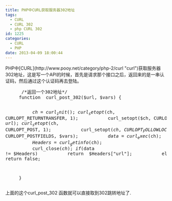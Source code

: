 ```yaml
---
title: PHP中CURL获取服务器302地址
tags:
  - CURL
  - CURL 302
  - php CURL 302
id: 1225
categories:
  - CURL
  - PHP
date: 2013-04-09 18:00:44
---
```


<div>
<div>PHP中[CURL](http://www.pooy.net/category/php-2/curl "curl")获取服务器302地址，这是写一个API的时候，首先是请求那个接口之后，返回来的是一串认证码，然后通过这个认证码再去登陆。</div>
<div></div>
<pre class="brush: php; gutter: true">      /*返回一个302地址*/
     function  curl_post_302($url, $vars) {

          $ch = curl_init();
          curl_setopt($ch,  CURLOPT_RETURNTRANSFER, 1);
          curl_setopt($ch, CURLOPT_URL,  $url);
          curl_setopt($ch, CURLOPT_POST, 1);
          curl_setopt($ch,  CURLOPT_FOLLOWLOCATION, 1); // 302 redirect
          curl_setopt($ch,  CURLOPT_POSTFIELDS, $vars);
          $data = curl_exec($ch);
          $Headers =  curl_getinfo($ch);
          curl_close($ch);
          if ($data != $Headers)
          return  $Headers[&quot;url&quot;];
          else
          return false;

     }</pre>
<div></div>
<div>上面的这个curl_post_302 函数就可以直接取到302跳转地址了.</div>
</div>